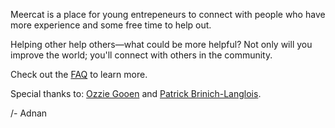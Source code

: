 Meercat is a place for
young entrepeneurs to connect with people who have more experience and some free time to help out.

Helping other help others—what could be more helpful? Not only will
you improve the world; you'll connect with others in the community.

Check out the [FAQ](/faq) to learn more.

Special thanks to: 
[Ozzie Gooen](http://ozziegooen.com/) and
[Patrick Brinich-Langlois](http://www.patrickbrinichlanglois.com/).

/- Adnan 